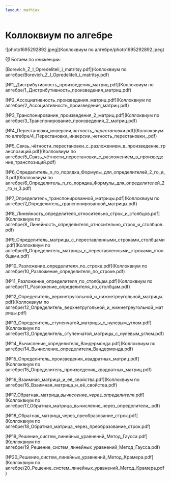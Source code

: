 ```yaml
---  
layout: mathjax  
---  
```

  
# Коллоквиум по алгебре  
  
![photo1695292892.jpeg](Коллоквиум по алгебре/photo1695292892.jpeg)  
  
<aside>  
😼 Ботаем по книженции:  
</aside>  
  
[Borevich_Z_I_Opredeliteli_i_matritsy.pdf](Коллоквиум по алгебре/Borevich_Z_I_Opredeliteli_i_matritsy.pdf)  
  
[№1_Дистрибутивность_произведения_матриц.pdf](Коллоквиум по алгебре/1_Дистрибутивность_произведения_матриц.pdf)  
  
[№2_Ассоциативность_произведения_матриц.pdf](Коллоквиум по алгебре/2_Ассоциативность_произведения_матриц.pdf)  
  
[№3_Транспонирование_произведения_2_матриц.pdf](Коллоквиум по алгебре/3_Транспонирование_произведения_2_матриц.pdf)  
  
[№4_Перестановки_инверсии,_четность_перестановки_.pdf](Коллоквиум по алгебре/4_Перестановки_инверсии_четность_перестановки_.pdf)  
  
[№5_Связь_чётности_перестановки_с_разложением_в_произведение_транспозиций.pdf](Коллоквиум по алгебре/5_Связь_чётности_перестановки_с_разложением_в_произведение_транспозиций.pdf)  
  
[№6_Определитель_n_го_порядка_Формулы_для_определителей_2_го_и_3.pdf](Коллоквиум по алгебре/6_Определитель_n_го_порядка_Формулы_для_определителей_2_го_и_3.pdf)  
  
[№7_Определитель_транспонированной_матрицы.pdf](Коллоквиум по алгебре/7_Определитель_транспонированной_матрицы.pdf)  
  
[№8_Линейность_определителя_относительно_строк_и_столбцов.pdf](Коллоквиум по алгебре/8_Линейность_определителя_относительно_строк_и_столбцов.pdf)  
  
[№9_Определитель_матрицы_с_переставленными_строками_столбцами.pdf](Коллоквиум по алгебре/9_Определитель_матрицы_с_переставленными_строками_столбцами.pdf)  
  
[№10_Разложение_определителя_по_строке.pdf](Коллоквиум по алгебре/10_Разложение_определителя_по_строке.pdf)  
  
[№11_Разложение_определителя_по_столбцам.pdf](Коллоквиум по алгебре/11_Разложение_определителя_по_столбцам.pdf)  
  
[№12_Определитель_верхнетругольной_и_нижнетреугольной_матрицы.pdf](Коллоквиум по алгебре/12_Определитель_верхнетругольной_и_нижнетреугольной_матрицы.pdf)  
  
[№13_Определитель_ступенчатой_матрицы_с_нулевым_углом.pdf](Коллоквиум по алгебре/13_Определитель_ступенчатой_матрицы_с_нулевым_углом.pdf)  
  
[№14_Вычисление_определителя_Вандермонда.pdf](Коллоквиум по алгебре/14_Вычисление_определителя_Вандермонда.pdf)  
  
[№15_Определитель_произведения_квадратных_матриц.pdf](Коллоквиум по алгебре/15_Определитель_произведения_квадратных_матриц.pdf)  
  
[№16_Взаимная_матрица_и_её_свойства.pdf](Коллоквиум по алгебре/16_Взаимная_матрица_и_её_свойства.pdf)  
  
[№17_Обратная_матрица,_вычисление_через_определители_.pdf](Коллоквиум по алгебре/17_Обратная_матрица_вычисление_через_определители_.pdf)  
  
[№18_Обратная_матрица_через_преобразование_строк.pdf](Коллоквиум по алгебре/18_Обратная_матрица_через_преобразование_строк.pdf)  
  
[№19_Решение_систем_линейных_уравнений_Метод_Гаусса.pdf](Коллоквиум по алгебре/19_Решение_систем_линейных_уравнений_Метод_Гаусса.pdf)  
  
[№20_Решение_систем_линейных_уравнений_Метод_Крамера.pdf](Коллоквиум по алгебре/20_Решение_систем_линейных_уравнений_Метод_Крамера.pdf)  
